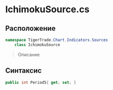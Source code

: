 
# IchimokuSource.cs
## Расположение
```csharp
namespace TigerTrade.Chart.Indicators.Sources  
    class IchimokuSource
```

> Описание

## Синтаксис
```csharp
public int Period5{ get; set; }
```

